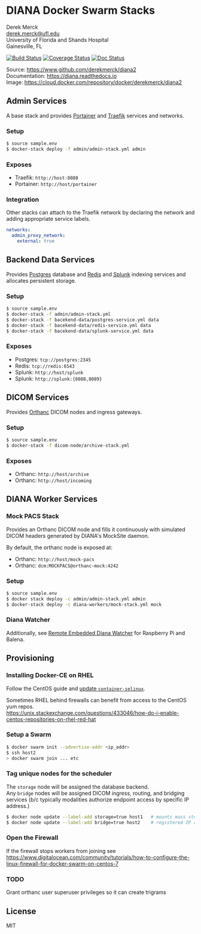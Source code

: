 DIANA Docker Swarm Stacks
=========================

Derek Merck  
<derek.merck@ufl.edu>  
University of Florida and Shands Hospital  
Gainesville, FL  

[![Build Status](https://travis-ci.org/derekmerck/diana2.svg?branch=master)](https://travis-ci.org/derekmerck/diana2)
[![Coverage Status](https://codecov.io/gh/derekmerck/diana2/branch/master/graph/badge.svg)](https://codecov.io/gh/derekmerck/diana2)
[![Doc Status](https://readthedocs.org/projects/diana/badge/?version=master)](https://diana.readthedocs.io/en/master/?badge=master)

Source: <https://www.github.com/derekmerck/diana2>  
Documentation: <https://diana.readthedocs.io>  
Image:  <https://cloud.docker.com/repository/docker/derekmerck/diana2>


Admin Services
----------------------

A base stack and provides [Portainer][] and [Traefik][] services and networks.

[Traefik]: https://traefik.io
[Portainer]: https://portainer.io

### Setup

```bash
$ source sample.env
$ docker-stack deploy -f admin/admin-stack.yml admin
```

### Exposes

- Traefik: `http://host:8080`
- Portainer: `http://host/portainer`


### Integration

Other stacks can attach to the Traefik network by declaring the network and adding appropriate service labels.

```yaml
networks:
  admin_proxy_network:
    external: true
```

Backend Data Services
----------------

Provides [Postgres][] database and [Redis][] and [Splunk][] indexing services and allocates persistent storage.

[Postgres]: https://www.postgresql.org
[Splunk]: https://www.splunk.com
[Redis]: https://www.redis.com

### Setup

```bash
$ source sample.env
$ docker-stack -f admin/admin-stack.yml
$ docker-stack -f bacekend-data/postgres-service.yml data
$ docker-stack -f bacekend-data/redis-service.yml data
$ docker-stack -f bacekend-data/splunk-service.yml data
```

### Exposes

- Postgres: `tcp://postgres:2345`
- Redis: `tcp://redis:6543`
- Splunk: `http://host/splunk`
- Splunk: `http://splunk:{8088,8089}`


DICOM Services
----------------

Provides [Orthanc][] DICOM nodes and ingress gateways.

### Setup

```bash
$ source sample.env
$ docker-stack -f dicom-node/archive-stack.yml
```

### Exposes

- Orthanc: `http://host/archive`
- Orthanc: `http://host/incoming`

[Orthanc]: https://www.orthanc-server.com


DIANA Worker Services
-----------------

### Mock PACS Stack

Provides an Orthanc DICOM node and fills it continuously with simulated DICOM headers generated by DIANA's MockSite daemon.

By default, the orthanc node is exposed at:

- Orthanc: `http://host/mock-pacs ` 
- Orthanc: `dcm:MOCKPACS@orthanc-mock:4242`  

### Setup

```bash
$ source sample.env
$ docker stack deploy -c admin/admin-stack.yml admin
$ docker-stack deploy -c diana-workers/mock-stack.yml mock
```

### Diana Watcher

Additionally, see [Remote Embedded Diana Watcher](https://github.com/derekmerck/red-dcm-watcher) for Raspberry Pi and Balena.

Provisioning
-------------------

### Installing Docker-CE on RHEL

Follow the CentOS guide and [update `container-selinux`](https://nickjanetakis.com/blog/docker-tip-39-installing-docker-ce-on-redhat-rhel-7x).

Sometimes RHEL behind firewalls can benefit from access to the CentOS yum repos.  
<https://unix.stackexchange.com/questions/433046/how-do-i-enable-centos-repositories-on-rhel-red-hat>

### Setup a Swarm

```bash
$ docker swarm init --advertise-addr <ip_addr>
$ ssh host2
> docker swarm join ... etc
```

### Tag unique nodes for the scheduler

The `storage` node will be assigned the database backend.  
Any `bridge` nodes will be assigned DICOM ingress, routing, and bridging services (b/c typically modalities authorize endpoint access by specific IP address.)

```bash
$ docker node update --label-add storage=true host1   # mounts mass storage
$ docker node update --label-add bridge=true host2    # registered IP address for DICOM receipt
```

### Open the Firewall

If the firewall stops workers from joining see <https://www.digitalocean.com/community/tutorials/how-to-configure-the-linux-firewall-for-docker-swarm-on-centos-7>


### TODO

Grant orthanc user superuser privileges so it can create trigrams

License
-------------

MIT

